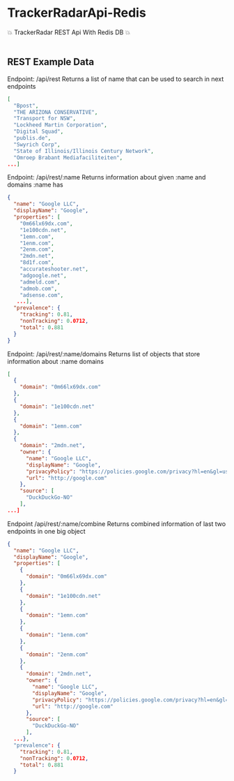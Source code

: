 # TrackerRadarApi-Redis
:boom: TrackerRadar REST Api With Redis DB :boom:<br><br>
## REST Example Data

Endpoint: /api/rest Returns a list of name that can be used to search in next endpoints

```JSON
[
  "Bpost",
  "THE ARIZONA CONSERVATIVE",
  "Transport for NSW",
  "Lockheed Martin Corporation",
  "Digital Squad",
  "publis.de",
  "Swyrich Corp",
  "State of Illinois/Illinois Century Network",
  "Omroep Brabant Mediafaciliteiten",
...]
```

Endpoint: /api/rest/:name Returns information about given :name and domains :name has

```JSON
{
  "name": "Google LLC",
  "displayName": "Google",
  "properties": [
    "0m66lx69dx.com",
    "1e100cdn.net",
    "1emn.com",
    "1enm.com",
    "2enm.com",
    "2mdn.net",
    "8d1f.com",
    "accurateshooter.net",
    "adgoogle.net",
    "admeld.com",
    "admob.com",
    "adsense.com",
   ...],
  "prevalence": {
    "tracking": 0.81,
    "nonTracking": 0.0712,
    "total": 0.881
  }
}
```

Endpoint: /api/rest/:name/domains Returns list of objects that store information about :name domains

```JSON
[
  {
    "domain": "0m66lx69dx.com"
  },
  {
    "domain": "1e100cdn.net"
  },
  {
    "domain": "1emn.com"
  },
  {
    "domain": "2mdn.net",
    "owner": {
      "name": "Google LLC",
      "displayName": "Google",
      "privacyPolicy": "https://policies.google.com/privacy?hl=en&gl=us",
      "url": "http://google.com"
    },
    "source": [
      "DuckDuckGo-NO"
    ],
...]
```

Endpoint /api/rest/:name/combine Returns combined information of last two endpoints in one big object

```JSON
{
  "name": "Google LLC",
  "displayName": "Google",
  "properties": [
    {
      "domain": "0m66lx69dx.com"
    },
    {
      "domain": "1e100cdn.net"
    },
    {
      "domain": "1emn.com"
    },
    {
      "domain": "1enm.com"
    },
    {
      "domain": "2enm.com"
    },
    {
      "domain": "2mdn.net",
      "owner": {
        "name": "Google LLC",
        "displayName": "Google",
        "privacyPolicy": "https://policies.google.com/privacy?hl=en&gl=us",
        "url": "http://google.com"
      },
      "source": [
        "DuckDuckGo-NO"
      ],
  ...},
  "prevalence": {
    "tracking": 0.81,
    "nonTracking": 0.0712,
    "total": 0.881
  }
```
